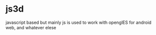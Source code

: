 # js3d
javascript based but mainly js is used to work with openglES for android web, and whatever elese
